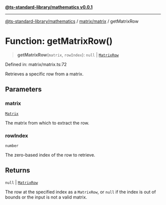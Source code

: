 [**@ts-standard-library/mathematics v0.0.1**](../../../README.md)

***

[@ts-standard-library/mathematics](../../../README.md) / [matrix/matrix](../README.md) / getMatrixRow

# Function: getMatrixRow()

> **getMatrixRow**(`matrix`, `rowIndex`): `null` \| [`MatrixRow`](../type-aliases/MatrixRow.md)

Defined in: matrix/matrix.ts:72

Retrieves a specific row from a matrix.

## Parameters

### matrix

[`Matrix`](../type-aliases/Matrix.md)

The matrix from which to extract the row.

### rowIndex

`number`

The zero-based index of the row to retrieve.

## Returns

`null` \| [`MatrixRow`](../type-aliases/MatrixRow.md)

The row at the specified index as a `MatrixRow`, or `null` if the index is out of bounds or the input is not a valid matrix.
